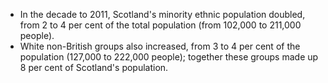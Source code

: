 * In the decade to 2011, Scotland's minority ethnic population doubled, from 2 to 4 per cent of the total population (from 102,000 to 211,000 people). 
* White non-British groups also increased, from 3 to 4 per cent of the population (127,000 to 222,000 people); together these groups made up 8 per cent of Scotland's population. 

